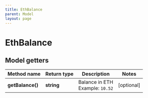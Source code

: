 ```yaml
---
title: EthBalance
parent: Model
layout: page
---
```


# EthBalance

## Model getters

Method name | Return type | Description | Notes
------------ | ------------- | ------------- | -------------
**getBalance()** | **string** | Balance in ETH <br>Example: `10.52` | [optional]

